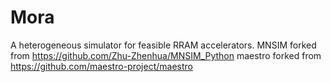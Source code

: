 # Mora
A heterogeneous simulator for feasible RRAM accelerators.
MNSIM forked from https://github.com/Zhu-Zhenhua/MNSIM_Python
maestro forked from https://github.com/maestro-project/maestro
